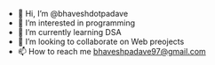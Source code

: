 - 👋 Hi, I’m @bhaveshdotpadave
- 👀 I’m interested in programming
- 🌱 I’m currently learning DSA
- 💞️ I’m looking to collaborate on Web preojects
- 📫 How to reach me bhaveshpadave97@gmail.com

<!---
bhaveshdotpadave/bhaveshdotpadave is a ✨ special ✨ repository because its `README.md` (this file) appears on your GitHub profile.
You can click the Preview link to take a look at your changes.
--->
